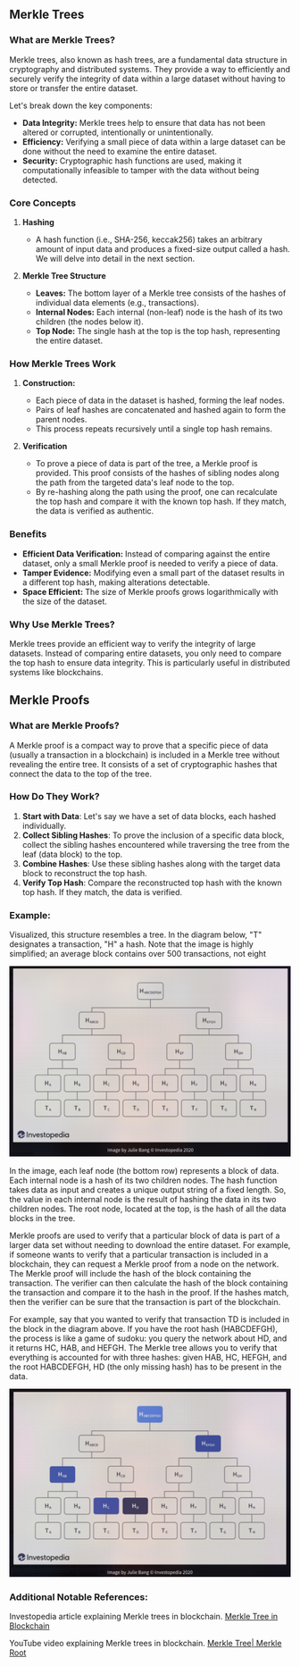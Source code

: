 ## Merkle Trees

### What are Merkle Trees?

Merkle trees, also known as hash trees, are a fundamental data structure in cryptography and distributed systems. They provide a way to efficiently and securely verify the integrity of data within a large dataset without having to store or transfer the entire dataset.

Let's break down the key components:

- **Data Integrity:** Merkle trees help to ensure that data has not been altered or corrupted, intentionally or unintentionally.
- **Efficiency:** Verifying a small piece of data within a large dataset can be done without the need to examine the entire dataset.
- **Security:** Cryptographic hash functions are used, making it computationally infeasible to tamper with the data without being detected.

### Core Concepts

1. **Hashing**

   - A hash function (i.e., SHA-256, keccak256) takes an arbitrary amount of input data and produces a fixed-size output called a hash. We will delve into detail in the next section.

2. **Merkle Tree Structure**

   - **Leaves:** The bottom layer of a Merkle tree consists of the hashes of individual data elements (e.g., transactions).
   - **Internal Nodes:** Each internal (non-leaf) node is the hash of its two children (the nodes below it).
   - **Top Node:** The single hash at the top is the top hash, representing the entire dataset.

### How Merkle Trees Work

1. **Construction:**

   - Each piece of data in the dataset is hashed, forming the leaf nodes.
   - Pairs of leaf hashes are concatenated and hashed again to form the parent nodes.
   - This process repeats recursively until a single top hash remains.

2. **Verification**
   - To prove a piece of data is part of the tree, a Merkle proof is provided. This proof consists of the hashes of sibling nodes along the path from the targeted data's leaf node to the top.
   - By re-hashing along the path using the proof, one can recalculate the top hash and compare it with the known top hash. If they match, the data is verified as authentic.

### Benefits

- **Efficient Data Verification:** Instead of comparing against the entire dataset, only a small Merkle proof is needed to verify a piece of data.
- **Tamper Evidence:** Modifying even a small part of the dataset results in a different top hash, making alterations detectable.
- **Space Efficient:** The size of Merkle proofs grows logarithmically with the size of the dataset.

### Why Use Merkle Trees?

Merkle trees provide an efficient way to verify the integrity of large datasets. Instead of comparing entire datasets, you only need to compare the top hash to ensure data integrity. This is particularly useful in distributed systems like blockchains.

## Merkle Proofs

### What are Merkle Proofs?

A Merkle proof is a compact way to prove that a specific piece of data (usually a transaction in a blockchain) is included in a Merkle tree without revealing the entire tree. It consists of a set of cryptographic hashes that connect the data to the top of the tree.

### How Do They Work?

1. **Start with Data**: Let's say we have a set of data blocks, each hashed individually.
2. **Collect Sibling Hashes**: To prove the inclusion of a specific data block, collect the sibling hashes encountered while traversing the tree from the leaf (data block) to the top.
3. **Combine Hashes**: Use these sibling hashes along with the target data block to reconstruct the top hash.
4. **Verify Top Hash**: Compare the reconstructed top hash with the known top hash. If they match, the data is verified.

### Example:

Visualized, this structure resembles a tree. In the diagram below, "T" designates a transaction, "H" a hash. Note that the image is highly simplified; an average block contains over 500 transactions, not eight

![alt text](/merkle-tree/images/image.png)

In the image, each leaf node (the bottom row) represents a block of data. Each internal node is a hash of its two children nodes. The hash function takes data as input and creates a unique output string of a fixed length. So, the value in each internal node is the result of hashing the data in its two children nodes. The root node, located at the top, is the hash of all the data blocks in the tree.

Merkle proofs are used to verify that a particular block of data is part of a larger data set without needing to download the entire dataset. For example, if someone wants to verify that a particular transaction is included in a blockchain, they can request a Merkle proof from a node on the network. The Merkle proof will include the hash of the block containing the transaction. The verifier can then calculate the hash of the block containing the transaction and compare it to the hash in the proof. If the hashes match, then the verifier can be sure that the transaction is part of the blockchain.

For example, say that you wanted to verify that transaction TD is included in the block in the diagram above. If you have the root hash (HABCDEFGH), the process is like a game of sudoku: you query the network about HD, and it returns HC, HAB, and HEFGH. The Merkle tree allows you to verify that everything is accounted for with three hashes: given HAB, HC, HEFGH, and the root HABCDEFGH, HD (the only missing hash) has to be present in the data.

![alt text](/merkle-tree/images/image1.png)

### Additional Notable References:

Investopedia article explaining Merkle trees in blockchain. [Merkle Tree in Blockchain](https://www.investopedia.com/terms/m/merkle-tree.asp)

YouTube video explaining Merkle trees in blockchain. [Merkle Tree| Merkle Root](https://www.youtube.com/watch?v=fB41w3JcR7U)
